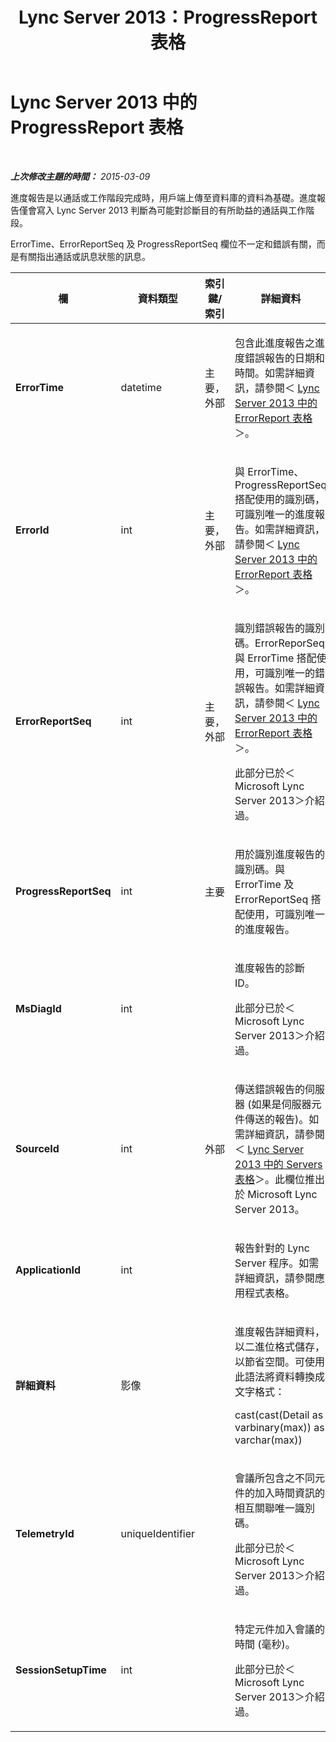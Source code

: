 ﻿---
title: Lync Server 2013：ProgressReport 表格
TOCTitle: ProgressReport 表格
ms:assetid: 38e5f060-5e9b-4185-87b2-7ef61c4bb75f
ms:mtpsurl: https://technet.microsoft.com/zh-tw/library/Gg425864(v=OCS.15)
ms:contentKeyID: 49290611
ms.date: 08/10/2015
mtps_version: v=OCS.15
ms.translationtype: HT
---

# Lync Server 2013 中的 ProgressReport 表格

 

_**上次修改主題的時間：** 2015-03-09_

進度報告是以通話或工作階段完成時，用戶端上傳至資料庫的資料為基礎。進度報告僅會寫入 Lync Server 2013 判斷為可能對診斷目的有所助益的通話與工作階段。

ErrorTime、ErrorReportSeq 及 ProgressReportSeq 欄位不一定和錯誤有關，而是有關指出通話或訊息狀態的訊息。


<table>
<colgroup>
<col style="width: 25%" />
<col style="width: 25%" />
<col style="width: 25%" />
<col style="width: 25%" />
</colgroup>
<thead>
<tr class="header">
<th>欄</th>
<th>資料類型</th>
<th>索引鍵/索引</th>
<th>詳細資料</th>
</tr>
</thead>
<tbody>
<tr class="odd">
<td><p><strong>ErrorTime</strong></p></td>
<td><p>datetime</p></td>
<td><p>主要，外部</p></td>
<td><p>包含此進度報告之進度錯誤報告的日期和時間。如需詳細資訊，請參閱＜ <a href="lync-server-2013-errorreport-table.md">Lync Server 2013 中的 ErrorReport 表格</a>＞。</p></td>
</tr>
<tr class="even">
<td><p><strong>ErrorId</strong></p></td>
<td><p>int</p></td>
<td><p>主要，外部</p></td>
<td><p>與 ErrorTime、ProgressReportSeq 搭配使用的識別碼，可識別唯一的進度報告。如需詳細資訊，請參閱＜ <a href="lync-server-2013-errorreport-table.md">Lync Server 2013 中的 ErrorReport 表格</a>＞。</p></td>
</tr>
<tr class="odd">
<td><p><strong>ErrorReportSeq</strong></p></td>
<td><p>int</p></td>
<td><p>主要，外部</p></td>
<td><p>識別錯誤報告的識別碼。ErrorReporSeq 與 ErrorTime 搭配使用，可識別唯一的錯誤報告。如需詳細資訊，請參閱＜ <a href="lync-server-2013-errorreport-table.md">Lync Server 2013 中的 ErrorReport 表格</a>＞。</p>
<p>此部分已於＜ Microsoft Lync Server 2013＞介紹過。</p></td>
</tr>
<tr class="even">
<td><p><strong>ProgressReportSeq</strong></p></td>
<td><p>int</p></td>
<td><p>主要</p></td>
<td><p>用於識別進度報告的識別碼。與 ErrorTime 及 ErrorReportSeq 搭配使用，可識別唯一的進度報告。</p></td>
</tr>
<tr class="odd">
<td><p><strong>MsDiagId</strong></p></td>
<td><p>int</p></td>
<td><p></p></td>
<td><p>進度報告的診斷 ID。</p>
<p>此部分已於＜ Microsoft Lync Server 2013＞介紹過。</p></td>
</tr>
<tr class="even">
<td><p><strong>SourceId</strong></p></td>
<td><p>int</p></td>
<td><p>外部</p></td>
<td><p>傳送錯誤報告的伺服器 (如果是伺服器元件傳送的報告)。如需詳細資訊，請參閱＜ <a href="lync-server-2013-servers-table.md">Lync Server 2013 中的 Servers 表格</a>＞。此欄位推出於 Microsoft Lync Server 2013。</p></td>
</tr>
<tr class="odd">
<td><p><strong>ApplicationId</strong></p></td>
<td><p>int</p></td>
<td><p></p></td>
<td><p>報告針對的 Lync Server 程序。如需詳細資訊，請參閱應用程式表格。</p></td>
</tr>
<tr class="even">
<td><p><strong>詳細資料</strong></p></td>
<td><p>影像</p></td>
<td><p></p></td>
<td><p>進度報告詳細資料，以二進位格式儲存，以節省空間。可使用此語法將資料轉換成文字格式：</p>
<p>cast(cast(Detail as varbinary(max)) as varchar(max))</p></td>
</tr>
<tr class="odd">
<td><p><strong>TelemetryId</strong></p></td>
<td><p>uniqueIdentifier</p></td>
<td><p></p></td>
<td><p>會議所包含之不同元件的加入時間資訊的相互關聯唯一識別碼。</p>
<p>此部分已於＜ Microsoft Lync Server 2013＞介紹過。</p></td>
</tr>
<tr class="even">
<td><p><strong>SessionSetupTime</strong></p></td>
<td><p>int</p></td>
<td><p></p></td>
<td><p>特定元件加入會議的時間 (毫秒)。</p>
<p>此部分已於＜ Microsoft Lync Server 2013＞介紹過。</p></td>
</tr>
</tbody>
</table>

